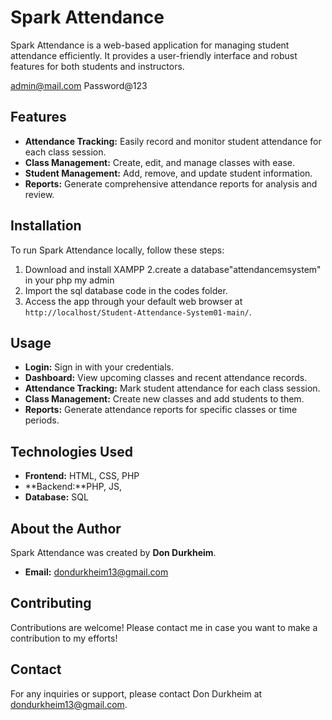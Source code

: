# Spark Attendance

Spark Attendance is a web-based application for managing student attendance efficiently. It provides a user-friendly interface and robust features for both students and instructors.

admin@mail.com
Password@123

## Features

- **Attendance Tracking:** Easily record and monitor student attendance for each class session.
- **Class Management:** Create, edit, and manage classes with ease.
- **Student Management:** Add, remove, and update student information.
- **Reports:** Generate comprehensive attendance reports for analysis and review.

## Installation

To run Spark Attendance locally, follow these steps:

1. Download and install XAMPP
   2.create a database"attendancemsystem" in your php my admin
2. Import the sql database code in the codes folder.
3. Access the app through your default web browser at `http://localhost/Student-Attendance-System01-main/`.

## Usage

- **Login:** Sign in with your credentials.
- **Dashboard:** View upcoming classes and recent attendance records.
- **Attendance Tracking:** Mark student attendance for each class session.
- **Class Management:** Create new classes and add students to them.
- **Reports:** Generate attendance reports for specific classes or time periods.

## Technologies Used

- **Frontend:** HTML, CSS, PHP
- **Backend:**PHP, JS,
- **Database:** SQL

## About the Author

Spark Attendance was created by **Don Durkheim**.

- **Email:** dondurkheim13@gmail.com

## Contributing

Contributions are welcome! Please contact me in case you want to make a contribution to my efforts!

## Contact

For any inquiries or support, please contact Don Durkheim at dondurkheim13@gmail.com.
